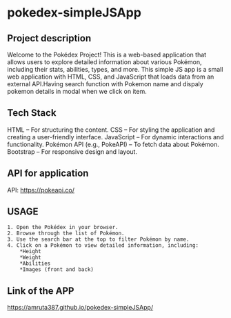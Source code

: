 # pokedex-simpleJSApp

## Project description

Welcome to the Pokédex Project! This is a web-based application that allows users to explore detailed information about various Pokémon, including their stats, abilities, types, and more. 
This simple JS app is a small web application with HTML, CSS, and JavaScript that loads data from an external API.Having search function with Pokemon name and dispaly pokemon details in modal when we click on item.

## Tech Stack

HTML – For structuring the content.
CSS – For styling the application and creating a user-friendly interface.
JavaScript – For dynamic interactions and functionality.
Pokémon API (e.g., PokeAPI) – To fetch data about Pokémon.
Bootstrap – For responsive design and layout.

## API for application

API: https://pokeapi.co/

## USAGE
    1. Open the Pokédex in your browser.
    2. Browse through the list of Pokémon.
    3. Use the search bar at the top to filter Pokémon by name.
    4. Click on a Pokémon to view detailed information, including:
        *Height
        *Weight
        *Abilities
        *Images (front and back)

## Link of the APP

https://amruta387.github.io/pokedex-simpleJSApp/